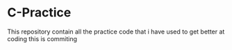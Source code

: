 # C-Practice
This repository contain all the practice code that i have used to get better at coding
this is commiting
